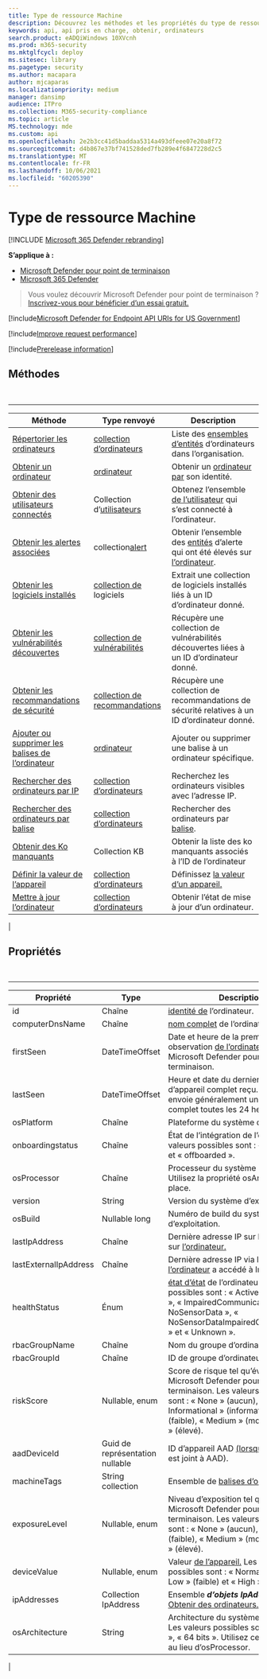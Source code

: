 ```yaml
---
title: Type de ressource Machine
description: Découvrez les méthodes et les propriétés du type de ressource Machine dans Microsoft Defender for Endpoint.
keywords: api, api pris en charge, obtenir, ordinateurs
search.product: eADQiWindows 10XVcnh
ms.prod: m365-security
ms.mktglfcycl: deploy
ms.sitesec: library
ms.pagetype: security
ms.author: macapara
author: mjcaparas
ms.localizationpriority: medium
manager: dansimp
audience: ITPro
ms.collection: M365-security-compliance
ms.topic: article
MS.technology: mde
ms.custom: api
ms.openlocfilehash: 2e2b3cc41d5baddaa5314a493dfeee07e20a8f72
ms.sourcegitcommit: d4b867e37bf741528ded7fb289e4f6847228d2c5
ms.translationtype: MT
ms.contentlocale: fr-FR
ms.lasthandoff: 10/06/2021
ms.locfileid: "60205390"
---
```

# <a name="machine-resource-type"></a>Type de ressource Machine

[!INCLUDE [Microsoft 365 Defender rebranding](../../includes/microsoft-defender.md)]

**S’applique à :**
- [Microsoft Defender pour point de terminaison](https://go.microsoft.com/fwlink/p/?linkid=2154037)
- [Microsoft 365 Defender](https://go.microsoft.com/fwlink/?linkid=2118804)

> Vous voulez découvrir Microsoft Defender pour point de terminaison ? [Inscrivez-vous pour bénéficier d’un essai gratuit.](https://signup.microsoft.com/create-account/signup?products=7f379fee-c4f9-4278-b0a1-e4c8c2fcdf7e&ru=https://aka.ms/MDEp2OpenTrial?ocid=docs-wdatp-exposedapis-abovefoldlink)

[!include[Microsoft Defender for Endpoint API URIs for US Government](../../includes/microsoft-defender-api-usgov.md)]

[!include[Improve request performance](../../includes/improve-request-performance.md)]

[!include[Prerelease information](../../includes/prerelease.md)]

## <a name="methods"></a>Méthodes

<br>

****

|Méthode|Type renvoyé|Description|
|---|---|---|
|[Répertorier les ordinateurs](get-machines.md)|[collection d’ordinateurs](machine.md)|Liste des [ensembles d’entités](machine.md) d’ordinateurs dans l’organisation.|
|[Obtenir un ordinateur](get-machine-by-id.md)|[ordinateur](machine.md)|Obtenir un [ordinateur par](machine.md) son identité.|
|[Obtenir des utilisateurs connectés](get-machine-log-on-users.md)|Collection d’[utilisateurs](user.md)|Obtenez l’ensemble [de l’utilisateur](user.md) qui s’est connecté à l’ordinateur. [](machine.md)|
|[Obtenir les alertes associées](get-machine-related-alerts.md)|collection[alert](alerts.md)|Obtenir l’ensemble des [entités](alerts.md) d’alerte qui ont été élevés sur [l’ordinateur](machine.md).|
|[Obtenir les logiciels installés](get-installed-software.md)|[collection de](software.md) logiciels|Extrait une collection de logiciels installés liés à un ID d’ordinateur donné.|
|[Obtenir les vulnérabilités découvertes](get-discovered-vulnerabilities.md)|[collection de vulnérabilités](vulnerability.md)|Récupère une collection de vulnérabilités découvertes liées à un ID d’ordinateur donné.|
|[Obtenir les recommandations de sécurité](get-security-recommendations.md)|[collection de recommandations](recommendation.md)|Récupère une collection de recommandations de sécurité relatives à un ID d’ordinateur donné.|
|[Ajouter ou supprimer les balises de l’ordinateur](add-or-remove-machine-tags.md)|[ordinateur](machine.md)|Ajouter ou supprimer une balise à un ordinateur spécifique.|
|[Rechercher des ordinateurs par IP](find-machines-by-ip.md)|[collection d’ordinateurs](machine.md)|Recherchez les ordinateurs visibles avec l’adresse IP.|
|[Rechercher des ordinateurs par balise](find-machines-by-tag.md)|[collection d’ordinateurs](machine.md)|Rechercher des ordinateurs par [balise](machine-tags.md).|
|[Obtenir des Ko manquants](get-missing-kbs-machine.md)|Collection KB|Obtenir la liste des ko manquants associés à l’ID de l’ordinateur|
|[Définir la valeur de l’appareil](set-device-value.md)|[collection d’ordinateurs](machine.md)|Définissez [la valeur d’un appareil.](tvm-assign-device-value.md)|
|[Mettre à jour l’ordinateur](update-machine-method.md)|[collection d’ordinateurs](machine.md)|Obtenir l’état de mise à jour d’un ordinateur.|
|

## <a name="properties"></a>Propriétés

<br>

****

|Propriété|Type|Description|
|---|---|---|
|id|Chaîne|[identité de](machine.md) l’ordinateur.|
|computerDnsName|Chaîne|[nom complet](machine.md) de l’ordinateur.|
|firstSeen|DateTimeOffset|Date et heure de la première observation [de l’ordinateur](machine.md) par Microsoft Defender pour le point de terminaison.|
|lastSeen|DateTimeOffset|Heure et date du dernier rapport d’appareil complet reçu. Un appareil envoie généralement un rapport complet toutes les 24 heures.|
|osPlatform|Chaîne|Plateforme du système d’exploitation.|
|onboardingstatus|Chaîne|État de l’intégration de l’ordinateur. Les valeurs possibles sont : « onboarded » et « offboarded ».|
|osProcessor|Chaîne|Processeur du système d’exploitation. Utilisez la propriété osArchitecture à la place.|
|version|String|Version du système d’exploitation.|
|osBuild|Nullable long|Numéro de build du système d’exploitation.|
|lastIpAddress|Chaîne|Dernière adresse IP sur la NIC locale sur [l’ordinateur.](machine.md)|
|lastExternalIpAddress|Chaîne|Dernière adresse IP via laquelle [l’ordinateur](machine.md) a accédé à Internet.|
|healthStatus|Énum|[état d’état](machine.md) de l’ordinateur. Les valeurs possibles sont : « Active », « Inactive », « ImpairedCommunication », « NoSensorData », « NoSensorDataImpairedCommunication » et « Unknown ».|
|rbacGroupName|Chaîne|Nom du groupe d’ordinateurs.|
|rbacGroupId|Chaîne|ID de groupe d’ordinateurs.|
|riskScore|Nullable, enum|Score de risque tel qu’évalué par Microsoft Defender pour le point de terminaison. Les valeurs possibles sont : « None » (aucun), « Informational » (informations), « Low » (faible), « Medium » (moyen) et « High » (élevé).|
|aadDeviceId|Guid de représentation nullable|ID d’appareil AAD [(lorsque l’ordinateur](machine.md) est joint à AAD).|
|machineTags|String collection|Ensemble de [balises d’ordinateur.](machine.md)|
|exposureLevel|Nullable, enum|Niveau d’exposition tel qu’évalué par Microsoft Defender pour le point de terminaison. Les valeurs possibles sont : « None » (aucun), « Low » (faible), « Medium » (moyen) et « High » (élevé).|
|deviceValue|Nullable, enum|Valeur [de l’appareil.](tvm-assign-device-value.md) Les valeurs possibles sont : « Normal » (normal), « Low » (faible) et « High » (élevé).|
|ipAddresses|Collection IpAddress|Ensemble ***d’objets IpAddress.*** Voir [API Obtenir des ordinateurs.](get-machines.md)|
|osArchitecture|String|Architecture du système d’exploitation. Les valeurs possibles sont : « 32 bits », « 64 bits ». Utilisez cette propriété au lieu d’osProcessor.|
|
